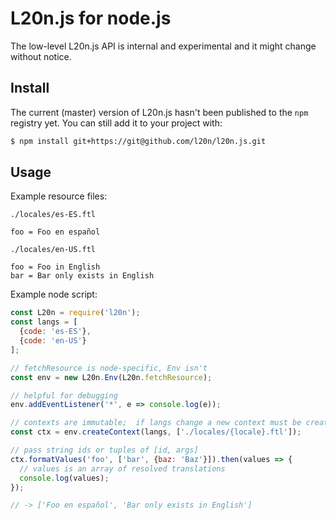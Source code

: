 L20n.js for node.js
===================

The low-level L20n.js API is internal and experimental and  it might change
without notice.


## Install

The current (master) version of L20n.js hasn't been published to the `npm` 
registry yet.  You can still add it to your project with:

```bash
$ npm install git+https://git@github.com/l20n/l20n.js.git
```


## Usage

Example resource files:

`./locales/es-ES.ftl`

```properties
foo = Foo en español
```

`./locales/en-US.ftl`

```properties
foo = Foo in English
bar = Bar only exists in English
```

Example node script:

```javascript
const L20n = require('l20n');
const langs = [
  {code: 'es-ES'},
  {code: 'en-US'}
];

// fetchResource is node-specific, Env isn't
const env = new L20n.Env(L20n.fetchResource);

// helpful for debugging
env.addEventListener('*', e => console.log(e));

// contexts are immutable;  if langs change a new context must be created
const ctx = env.createContext(langs, ['./locales/{locale}.ftl']);

// pass string ids or tuples of [id, args]
ctx.formatValues('foo', ['bar', {baz: 'Baz'}]).then(values => {
  // values is an array of resolved translations
  console.log(values);
});

// -> ['Foo en español', 'Bar only exists in English']
```
